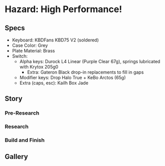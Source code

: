 # Hazard: High Performance!

<!-- post thumbnail picture here -->

## Specs

- Keyboard: KBDFans KBD75 V2 (soldered)
- Case Color: Grey
- Plate Material: Brass
- Switch:
	- Alpha keys: Durock L4 Linear (Purple Clear 67g), springs lubricated with Krytox 205g0
		- Extra: Gateron Black drop-in replacements to fill in gaps
	- Modifier keys: Drop Halo True + KeBo Arctos (65g)
	- Extra (caps, esc): Kailh Box Jade

## Story



### Pre-Research



### Research



### Build and Finish



## Gallery
